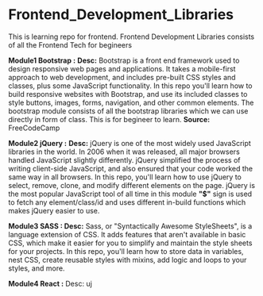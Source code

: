 # Frontend_Development_Libraries
This is learning repo for frontend. Frontend Development Libraries consists of all the Frontend Tech for begineers

**Module1 Bootstrap :**
**Desc:**
Bootstrap is a front end framework used to design responsive web pages and applications. It takes a mobile-first approach to web development, and includes pre-built CSS styles and classes, plus some JavaScript functionality.
In this repo you'll learn how to build responsive websites with Bootstrap, and use its included classes to style buttons, images, forms, navigation, and other common elements.
The bootstrap module consists of all the bootstrap libraries which we can use directly in form of class. This is for begineer to learn.
**Source:** FreeCodeCamp

**Module2 jQuery :**
**Desc:**
jQuery is one of the most widely used JavaScript libraries in the world.
In 2006 when it was released, all major browsers handled JavaScript slightly differently. jQuery simplified the process of writing client-side JavaScript, and also ensured that your code worked the same way in all browsers.
In this repo, you'll learn how to use jQuery to select, remove, clone, and modify different elements on the page.
jQuery is the most popular JavaScript tool of all time in this module **"$"** sign is used to fetch any element/class/id and uses different in-build functions which makes jQuery easier to use.

**Module3 SASS : 
Desc:**
Sass, or "Syntactically Awesome StyleSheets", is a language extension of CSS. It adds features that aren't available in basic CSS, which make it easier for you to simplify and maintain the style sheets for your projects.
In this repo, you'll learn how to store data in variables, nest CSS, create reusable styles with mixins, add logic and loops to your styles, and more.

**Module4 React :**
Desc:
uj
